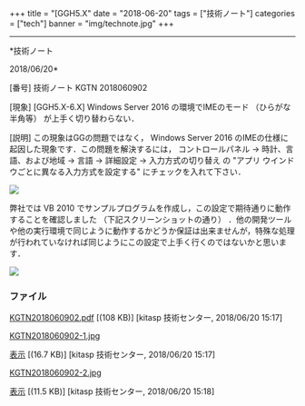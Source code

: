 ﻿+++
title = "[GGH5.X"
date = "2018-06-20"
tags = ["技術ノート"]
categories = ["tech"]
banner = "img/technote.jpg"
+++

-----------------------------------------------------------------------------------------------------------------------------

*技術ノート

2018/06/20*


[番号]
技術ノート KGTN 2018060902

[現象]
[GGH5.X-6.X] Windows Server 2016 の環境でIMEのモード
（ひらがな半角等） が上手く切り替わらない．

[説明]
この現象はGGの問題ではなく， Windows Server 2016
のIMEの仕様に起因した現象です．この問題を解決するには，
コントロールパネル → 時計、言語、および地域 → 言語 → 詳細設定 →
入力方式の切り替え の "アプリ
ウインドウごとに異なる入力方式を設定する" にチェックを入れて下さい．

![](http://techreport.kitasp.net/attachments/download/4067/KGTN2018060902-1.jpg)

弊社では VB 2010
でサンプルプログラムを作成し，この設定で期待通りに動作することを確認しました
（下記スクリーンショットの通り）
．他の開発ツールや他の実行環境で同じように動作するかどうか保証は出来ませんが，特殊な処理が行われていなければ同じようにこの設定で上手く行くのではないかと思います．

![](http://techreport.kitasp.net/attachments/download/4068/KGTN2018060902-2.jpg)


### ファイル

 
 


[KGTN2018060902.pdf](http://techreport.kitasp.net/attachments/download/4066/KGTN2018060902.pdf)
 [(108 KB)] [kitasp 技術センター, 2018/06/20
15:17]

[KGTN2018060902-1.jpg](http://techreport.kitasp.net/attachments/download/4067/KGTN2018060902-1.jpg)

[表示](http://techreport.kitasp.net/attachments/4067/KGTN2018060902-1.jpg "表示")
 [(16.7 KB)] [kitasp 技術センター, 2018/06/20
15:17]

[KGTN2018060902-2.jpg](http://techreport.kitasp.net/attachments/download/4068/KGTN2018060902-2.jpg)

[表示](http://techreport.kitasp.net/attachments/4068/KGTN2018060902-2.jpg "表示")
 [(11.5 KB)] [kitasp 技術センター, 2018/06/20
15:18]


 


 

